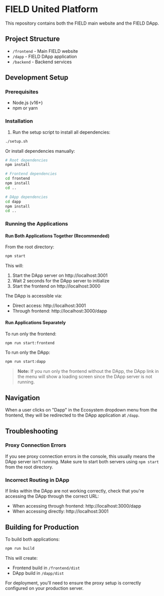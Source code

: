 # FIELD United Platform

This repository contains both the FIELD main website and the FIELD DApp.

## Project Structure

- `/frontend` - Main FIELD website
- `/dapp` - FIELD DApp application 
- `/backend` - Backend services

## Development Setup

### Prerequisites

- Node.js (v16+)
- npm or yarn

### Installation

1. Run the setup script to install all dependencies:
```bash
./setup.sh
```

Or install dependencies manually:

```bash
# Root dependencies
npm install

# Frontend dependencies
cd frontend
npm install
cd ..

# DApp dependencies
cd dapp
npm install
cd ..
```

### Running the Applications

#### Run Both Applications Together (Recommended)

From the root directory:
```bash
npm start
```

This will:
1. Start the DApp server on http://localhost:3001
2. Wait 2 seconds for the DApp server to initialize
3. Start the frontend on http://localhost:3000

The DApp is accessible via:
- Direct access: http://localhost:3001
- Through frontend: http://localhost:3000/dapp

#### Run Applications Separately

To run only the frontend:
```bash
npm run start:frontend
```

To run only the DApp:
```bash
npm run start:dapp
```

> **Note:** If you run only the frontend without the DApp, the DApp link in the menu will show a loading screen since the DApp server is not running.

## Navigation

When a user clicks on "Dapp" in the Ecosystem dropdown menu from the frontend, they will be redirected to the DApp application at `/dapp`.

## Troubleshooting

### Proxy Connection Errors

If you see proxy connection errors in the console, this usually means the DApp server isn't running. Make sure to start both servers using `npm start` from the root directory.

### Incorrect Routing in DApp

If links within the DApp are not working correctly, check that you're accessing the DApp through the correct URL:
- When accessing through frontend: http://localhost:3000/dapp
- When accessing directly: http://localhost:3001

## Building for Production

To build both applications:
```bash
npm run build
```

This will create:
- Frontend build in `/frontend/dist`
- DApp build in `/dapp/dist`

For deployment, you'll need to ensure the proxy setup is correctly configured on your production server.
